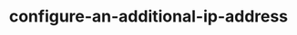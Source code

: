 ---
title: configure-an-additional-ip-address
displayName: Configure
order: 21
published: true
toc:
pageTitle: Configure an additional IP address | Gcore
pageDescription: Learn how to configure additional IP addresses on Debian/Ubuntu, CentOS, and Windows server manually.
redirect: /hosting/virtual-servers/manage/networking/additional-ip-addresses/configure-an-additional-ip-address
---